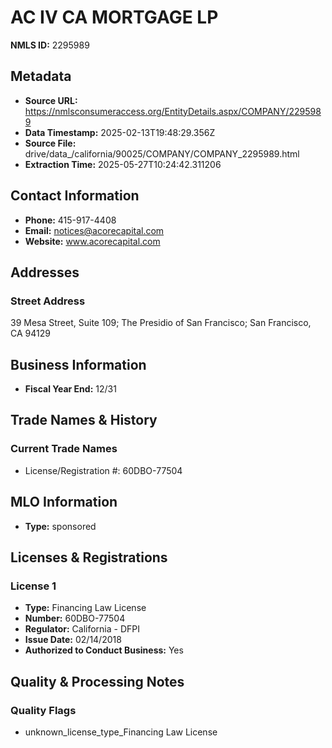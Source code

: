 # AC IV CA MORTGAGE LP

**NMLS ID:** 2295989

## Metadata
- **Source URL:** https://nmlsconsumeraccess.org/EntityDetails.aspx/COMPANY/2295989
- **Data Timestamp:** 2025-02-13T19:48:29.356Z
- **Source File:** drive/data_/california/90025/COMPANY/COMPANY_2295989.html
- **Extraction Time:** 2025-05-27T10:24:42.311206

## Contact Information
- **Phone:** 415-917-4408
- **Email:** notices@acorecapital.com
- **Website:** www.acorecapital.com

## Addresses
### Street Address
39 Mesa Street, Suite 109; The Presidio of San Francisco; San Francisco, CA 94129

## Business Information
- **Fiscal Year End:** 12/31

## Trade Names & History
### Current Trade Names
- License/Registration #: 60DBO-77504

## MLO Information
- **Type:** sponsored

## Licenses & Registrations

### License 1
- **Type:** Financing Law License
- **Number:** 60DBO-77504
- **Regulator:** California - DFPI
- **Issue Date:** 02/14/2018
- **Authorized to Conduct Business:** Yes

## Quality & Processing Notes
### Quality Flags
- unknown_license_type_Financing Law License
